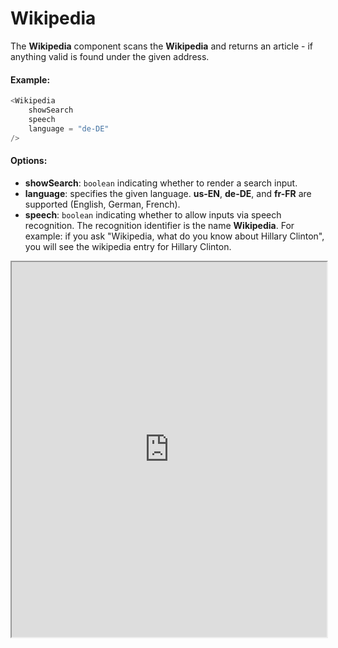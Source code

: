 # Wikipedia

The **Wikipedia** component scans the **Wikipedia** and returns an article - if anything valid is found under the given address.

#### Example:

```js
<Wikipedia
    showSearch
    speech
    language = "de-DE"
/>
```

#### Options:

* __showSearch__: `boolean` indicating whether to render a search input.
* __language__: specifies the given language. **us-EN**, **de-DE**, and **fr-FR** are supported (English, German, French).
* __speech__: `boolean` indicating whether to allow inputs via speech recognition. The recognition identifier is the name **Wikipedia**. For example: if you ask "Wikipedia, what do you know about Hillary Clinton", you will see the wikipedia entry for Hillary Clinton.


<iframe src="http://richardjurban.net/<project-name>/<page-name>" width="100%" height="600"></iframe>  
